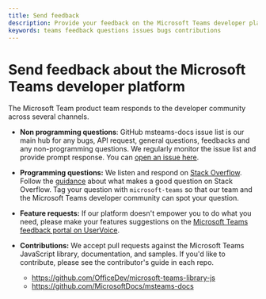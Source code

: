 ```yaml
---
title: Send feedback
description: Provide your feedback on the Microsoft Teams developer platform
keywords: teams feedback questions issues bugs contributions
---
```


# Send feedback about the Microsoft Teams developer platform

The Microsoft Team product team responds to the developer community across several channels.

- **Non programming questions**: GitHub msteams-docs issue list is our main hub for any bugs, API request, general questions, feedbacks and any non-programming questions. We regularly monitor the issue list and provide prompt response. You can [open an issue here](https://github.com/MicrosoftDocs/msteams-docs/issues). 

- **Programming questions:** We listen and respond on [Stack Overflow](http://stackoverflow.com/questions/tagged/microsoft-teams). Follow the [guidance](http://stackoverflow.com/tour) about what makes a good question on Stack Overflow. Tag your question with `microsoft-teams` so that our team and the Microsoft Teams developer community can spot your question.

- **Feature requests:** If our platform doesn't empower you to do what you need, please make your features suggestions on the [Microsoft Teams feedback portal on UserVoice](https://aka.ms/microsoftteamsplatformsuggestions).

- **Contributions:** We accept pull requests against the Microsoft Teams JavaScript library, documentation, and samples. If you'd like to contribute, please see the contributor's guide in each repo.

  * https://github.com/OfficeDev/microsoft-teams-library-js
  * https://github.com/MicrosoftDocs/msteams-docs
